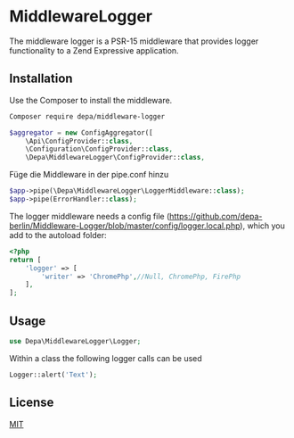 # MiddlewareLogger

The middleware logger is a PSR-15 middleware that provides logger functionality to a Zend Expressive application.

## Installation

Use the Composer to install the middleware.

```bash
Composer require depa/middleware-logger
```

```php
$aggregator = new ConfigAggregator([
    \Api\ConfigProvider::class,
    \Configuration\ConfigProvider::class,
    \Depa\MiddlewareLogger\ConfigProvider::class,
``` 

Füge die Middleware in der pipe.conf hinzu
```php
$app->pipe(\Depa\MiddlewareLogger\LoggerMiddleware::class);
$app->pipe(ErrorHandler::class);
```

The logger middleware needs a config file (https://github.com/depa-berlin/Middleware-Logger/blob/master/config/logger.local.php), which you add to the autoload folder:

```php
<?php
return [
    'logger' => [
        'writer' => 'ChromePhp',//Null, ChromePhp, FirePhp
    ],
];
```

## Usage

```php
use Depa\MiddlewareLogger\Logger;
```

Within a class the following logger calls can be used

```php
Logger::alert('Text');
```


## License
[MIT](https://choosealicense.com/licenses/mit/)